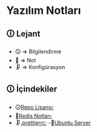 # Yazılım Notları

## 🛈 Lejant

-   🛈 => Bilgilendirme
-   📝 => Not
-   🗜️ => Konfigürasyon

## 🛈 İçindekiler

-   🛈[Repo Lisansı](https://github.com/YarkinGulacti/YAZILIM-GENEL-NOTLAR/blob/master/LICENSE);
-   📝[Redis Notları](https://github.com/YarkinGulacti/YAZILIM-GENEL-NOTLAR/blob/master/%F0%9F%93%9Dnotlar/REDIS.md);
-   🗜️[.prettierrc](https://github.com/YarkinGulacti/YAZILIM-GENEL-NOTLAR/blob/master/%F0%9F%97%9C%EF%B8%8Fkonfig%C3%BCrasyon/.prettierrc);
    -📝[Ubuntu Server](https://github.com/YarkinGulacti/YAZILIM-GENEL-NOTLAR/blob/master/%F0%9F%93%9Dnotlar/REDIS.md)
